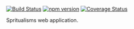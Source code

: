 [![Build Status](https://travis-ci.org/tmpfs/spiritualisms.svg)](https://travis-ci.org/tmpfs/spiritualisms)
[![npm version](http://img.shields.io/npm/v/spiritualisms.svg)](https://npmjs.org/package/spiritualisms)
[![Coverage Status](https://coveralls.io/repos/tmpfs/spiritualisms/badge.svg?branch=master&service=github&v=1)](https://coveralls.io/github/tmpfs/spiritualisms?branch=master)

Spritualisms web application.
